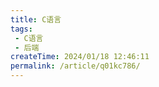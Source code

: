 ```yaml
---
title: C语言
tags:
 - C语言
 - 后端
createTime: 2024/01/18 12:46:11
permalink: /article/q01kc786/
---
```

